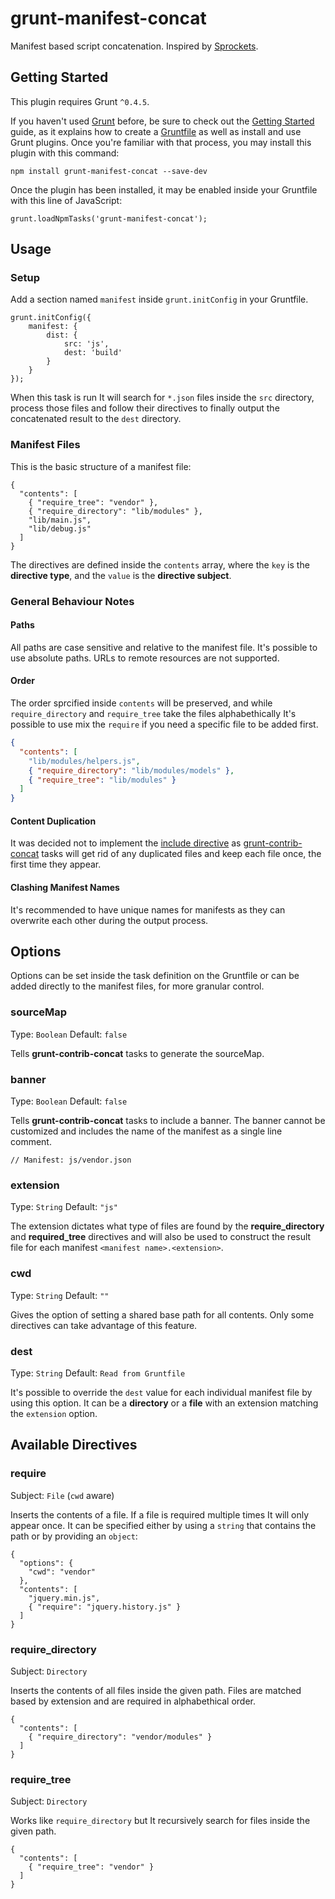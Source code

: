# grunt-manifest-concat

Manifest based script concatenation. Inspired by [Sprockets](https://github.com/sstephenson/sprockets#sprockets-directives).

## Getting Started

This plugin requires Grunt `^0.4.5`.

If you haven't used [Grunt](http://gruntjs.com/) before, be sure to check out the [Getting Started](http://gruntjs.com/getting-started) guide, as it explains how to create a [Gruntfile](http://gruntjs.com/sample-gruntfile) as well as install and use Grunt plugins. Once you're familiar with that process, you may install this plugin with this command:

```
npm install grunt-manifest-concat --save-dev
```

Once the plugin has been installed, it may be enabled inside your Gruntfile with this line of JavaScript:

```
grunt.loadNpmTasks('grunt-manifest-concat');
```

## Usage

### Setup

Add a section named `manifest` inside `grunt.initConfig` in your Gruntfile.

```
grunt.initConfig({
	manifest: {
		dist: {
			src: 'js',
			dest: 'build'
		}
	}
});
```

When this task is run It will search for `*.json` files inside the `src` directory, process those files and follow their directives to finally output the concatenated result to the `dest` directory.

### Manifest Files

This is the basic structure of a manifest file:

```
{
  "contents": [
    { "require_tree": "vendor" },
    { "require_directory": "lib/modules" },
    "lib/main.js",
    "lib/debug.js"
  ]
}
```

The directives are defined inside the `contents` array, where the `key` is the **directive type**, and the `value` is the **directive subject**.

### General Behaviour Notes

#### Paths

All paths are case sensitive and relative to the manifest file. It's possible to use absolute paths. URLs to remote resources are not supported.

#### Order

The order sprcified inside `contents` will be preserved, and while `require_directory` and `require_tree` take the files alphabethically It's possible to use mix the `require` if you need a specific file to be added first.

```json
{
  "contents": [
    "lib/modules/helpers.js",
    { "require_directory": "lib/modules/models" },
    { "require_tree": "lib/modules" }
  ]
}
```

#### Content Duplication

It was decided not to implement the [include directive](https://github.com/sstephenson/sprockets#the-include-directive) as [grunt-contrib-concat](https://github.com/gruntjs/grunt-contrib-concat) tasks will get rid of any duplicated files and keep each file once, the first time they appear.

#### Clashing Manifest Names

It's recommended to have unique names for manifests as they can overwrite each other during the output process.

## Options

Options can be set inside the task definition on the Gruntfile or can be added directly to the manifest files, for more granular control.

### sourceMap

Type: `Boolean` Default: `false`

Tells **grunt-contrib-concat** tasks to generate the sourceMap.

### banner

Type: `Boolean` Default: `false`

Tells **grunt-contrib-concat** tasks to include a banner. The banner cannot be customized and includes the name of the manifest as a single line comment.

```
// Manifest: js/vendor.json
```

### extension

Type: `String` Default: `"js"`

The extension dictates what type of files are found by the **require_directory** and **required_tree** directives and will also be used to construct the result file for each manifest `<manifest name>.<extension>`.


### cwd

Type: `String` Default: `""`

Gives the option of setting a shared base path for all contents. Only some directives can take advantage of this feature.

### dest

Type: `String` Default: `Read from Gruntfile`

It's possible to override the `dest` value for each individual manifest file by using this option. It can be a **directory** or a **file** with an extension matching the `extension` option.


## Available Directives

### require

Subject: `File` (`cwd` aware)

Inserts the contents of a file. If a file is required multiple times It will only appear once. It can be specified either by using a `string` that contains the path or by providing an `object`:

```
{
  "options": {
    "cwd": "vendor"
  },
  "contents": [
    "jquery.min.js",
    { "require": "jquery.history.js" }
  ]
}
```

### require_directory

Subject: `Directory`

Inserts the contents of all files inside the given path. Files are matched based by extension and are required in alphabethical order.

```
{
  "contents": [
    { "require_directory": "vendor/modules" }
  ]
}
```

### require_tree

Subject: `Directory`

Works like `require_directory` but It recursively search for files inside the given path.

```
{
  "contents": [
    { "require_tree": "vendor" }
  ]
}
```
